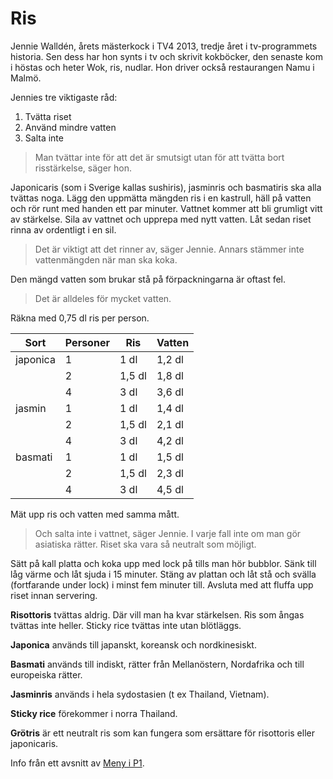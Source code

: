 # Ris

Jennie Walldén, årets mästerkock i TV4 2013, tredje året i tv-programmets historia. Sen dess har hon synts i tv och
skrivit kokböcker, den senaste kom i höstas och heter Wok, ris, nudlar. Hon driver också restaurangen Namu i Malmö.

Jennies tre viktigaste råd:

1. Tvätta riset
2. Använd mindre vatten
3. Salta inte

> Man tvättar inte för att det är smutsigt utan för att tvätta bort risstärkelse, säger hon.

Japonicaris (som i Sverige kallas sushiris), jasminris och basmatiris ska alla tvättas noga. Lägg den uppmätta mängden
ris i en kastrull, häll på vatten och rör runt med handen ett par minuter. Vattnet kommer att bli grumligt vitt av
stärkelse. Sila av vattnet och upprepa med nytt vatten. Låt sedan riset rinna av ordentligt i en sil.

> Det är viktigt att det rinner av, säger Jennie. Annars stämmer inte vattenmängden när man ska koka.

Den mängd vatten som brukar stå på förpackningarna är oftast fel.

> Det är alldeles för mycket vatten.

Räkna med 0,75 dl ris per person.

| Sort     | Personer | Ris    | Vatten |
| -------- | -------- | ------ | ------ |
| japonica | 1        | 1 dl   | 1,2 dl |
|          | 2        | 1,5 dl | 1,8 dl |
|          | 4        | 3 dl   | 3,6 dl |
| jasmin   | 1        | 1 dl   | 1,4 dl |
|          | 2        | 1,5 dl | 2,1 dl |
|          | 4        | 3 dl   | 4,2 dl |
| basmati  | 1        | 1 dl   | 1,5 dl |
|          | 2        | 1,5 dl | 2,3 dl |
|          | 4        | 3 dl   | 4,5 dl |

Mät upp ris och vatten med samma mått.

> Och salta inte i vattnet, säger Jennie. I varje fall inte om man gör asiatiska rätter. Riset ska vara så neutralt som möjligt.

Sätt på kall platta och koka upp med lock på tills man hör bubblor. Sänk till låg värme och låt sjuda i 15 minuter.
Stäng av plattan och låt stå och svälla (fortfarande under lock) i minst fem minuter till. Avsluta med att fluffa upp
riset innan servering.

**Risottoris** tvättas aldrig. Där vill man ha kvar stärkelsen. Ris som ångas tvättas inte heller. Sticky rice tvättas inte utan blötläggs.

**Japonica** används till japanskt, koreansk och nordkinesiskt.

**Basmati** används till indiskt, rätter från Mellanöstern, Nordafrika och till europeiska rätter.

**Jasminris** används i hela sydostasien (t ex Thailand, Vietnam).

**Sticky rice** förekommer i norra Thailand.

**Grötris** är ett neutralt ris som kan fungera som ersättare för risottoris eller japonicaris.

Info från ett avsnitt av [Meny i
P1](https://sverigesradio.se/avsnitt/1639219?fbclid=IwAR3dpzqoD02zZmbTExMZITsXTxoSBKa4AkDnj9wc9fHeaHBARvq7R-k2BYE).
